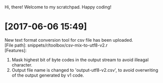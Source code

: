 Hi, there!
Welcome to my scratchpad.
Happy coding!

# [2017-06-06 15:49]
New text format conversion tool for csv file has been uploaded. <br>
[File path]: snippets/r/toolbox/csv-mix-to-utf8-v2.r <br>
[Features]:
1) Mask highest bit of byte codes in the output stream to avoid illeagal character.
2) Output file name is changed to 'output-utf8-v2.csv', to avoid overwriting of the output generated by v1 code. 
